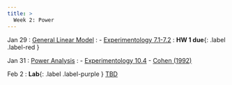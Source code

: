 ```yaml
---
title: >
  Week 2: Power
---
```


Jan 29 
: [General Linear Model](#) 
  : - [Experimentology 7.1-7.2](https://experimentology.io/007-models.html#regression-models)
: **HW 1 due**{: .label .label-red }

Jan 31
: [Power Analysis](#)
  : - [Experimentology 10.4](https://experimentology.io/010-sampling.html#sample-size-planning)
    - [Cohen (1992)](https://www2.psych.ubc.ca/~schaller/528Readings/Cohen1992.pdf)

Feb 2
: **Lab**{: .label .label-purple } [TBD](#)
